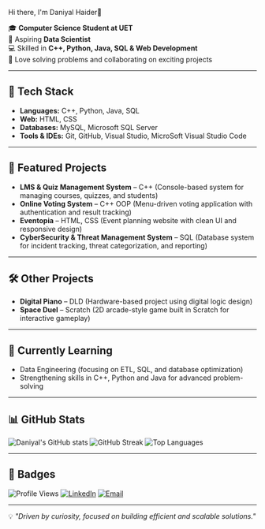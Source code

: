 Hi there, I'm Daniyal Haider👋

🎓 **Computer Science Student at UET**  
🚀 Aspiring **Data Scientist**  
💻 Skilled in **C++, Python, Java, SQL & Web Development**  
🤝 Love solving problems and collaborating on exciting projects  

---

## 🔧 Tech Stack
- **Languages:** C++, Python, Java, SQL  
- **Web:** HTML, CSS  
- **Databases:** MySQL, Microsoft SQL Server  
- **Tools & IDEs:** Git, GitHub, Visual Studio, MicroSoft Visual Studio Code 

---

## 📌 Featured Projects
- **LMS & Quiz Management System** – C++ (Console-based system for managing courses, quizzes, and students)  
- **Online Voting System** – C++ OOP (Menu-driven voting application with authentication and result tracking)  
- **Eventopia** – HTML, CSS (Event planning website with clean UI and responsive design)  
- **CyberSecurity & Threat Management System** – SQL (Database system for incident tracking, threat categorization, and reporting)  

---

## 🛠 Other Projects
- **Digital Piano** – DLD (Hardware-based project using digital logic design)  
- **Space Duel** – Scratch (2D arcade-style game built in Scratch for interactive gameplay)  

---

## 🌱 Currently Learning  
- Data Engineering (focusing on ETL, SQL, and database optimization)  
- Strengthening skills in C++, Python and Java for advanced problem-solving  

---

## 📊 GitHub Stats
![Daniyal's GitHub stats](https://github-readme-stats.vercel.app/api?username=Daniyal-Haider-07&show_icons=true&theme=radical)
![GitHub Streak](https://streak-stats.demolab.com/?user=Daniyal-Haider-07&theme=radical)
![Top Languages](https://github-readme-stats.vercel.app/api/top-langs/?username=Daniyal-Haider-07&layout=compact&theme=radical)

---

## 🏅 Badges
![Profile Views](https://komarev.com/ghpvc/?username=Daniyal-Haider-07&label=Profile%20Views&color=0e75b6&style=flat)
[![LinkedIn](https://img.shields.io/badge/LinkedIn-Connect-blue?style=flat&logo=linkedin)](https://www.linkedin.com/in/daniyal-haider-29b731327/)
[![Email](https://img.shields.io/badge/Email-Contact-red?style=flat&logo=gmail)](mailto:daniyalhaider1046@gmail.com)

---

💡 *"Driven by curiosity, focused on building efficient and scalable solutions."*
